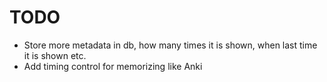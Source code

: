 # TODO

- Store more metadata in db, how many times it is shown, when last time it is shown etc.
- Add timing control for memorizing like Anki
